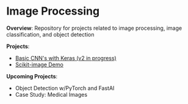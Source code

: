 # Image Processing
<b>Overview</b>: Repository for projects related to image processing, image classification, and object detection

<b>Projects</b>:
- <a href="https://github.com/sterling19/Image_Processing/blob/master/keras_demo.ipynb"> Basic CNN's with Keras (v2 in progress)</a>
- <a href="https://github.com/sterling19/Image_Processing/blob/master/scikit-image_demo.ipynb"> Scikit-image Demo </a>

<b>Upcoming Projects</b>:
- Object Detection w/PyTorch and FastAI
- Case Study: Medical Images
